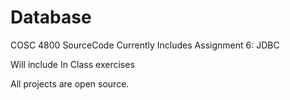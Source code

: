 Database
========

COSC 4800 SourceCode
Currently Includes
  Assignment 6: JDBC
  
Will include
  In Class exercises
  
  
All projects are open source. 

